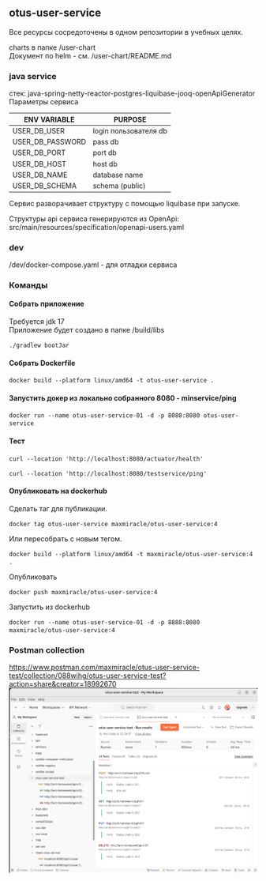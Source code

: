 ## otus-user-service

Все ресурсы сосредоточены в одном репозитории в учебных целях.

charts в папке  /user-chart  
Документ по helm - см.  /user-chart/README.md

### java service
стек: java-spring-netty-reactor-postgres-liquibase-jooq-openApiGenerator
Параметры сервиса

| ENV VARIABLE     | PURPOSE               |
|------------------|-----------------------|
| USER_DB_USER     | login пользователя db |
| USER_DB_PASSWORD | pass db               |
| USER_DB_PORT     | port db               |
| USER_DB_HOST     | host db               |
| USER_DB_NAME     | database name         |
| USER_DB_SCHEMA   | schema (public)       |

Сервис разворачивает структуру с помощью liquibase при запуске.

Структуры api сервиса генерируются из OpenApi:  
src/main/resources/specification/openapi-users.yaml

### dev
/dev/docker-compose.yaml - для отладки сервиса

### Команды

#### Собрать приложение

Требуется jdk 17  
Приложение будет создано в папке /build/libs
```shell
./gradlew bootJar
```

#### Собрать Dockerfile

```shell
docker build --platform linux/amd64 -t otus-user-service .
```

#### Запустить докер из локально собранного 8080 - minservice/ping

```shell
docker run --name otus-user-service-01 -d -p 8080:8080 otus-user-service
```
#### Тест

```shell
curl --location 'http://localhost:8080/actuator/health'
```

```shell
curl --location 'http://localhost:8080/testservice/ping'
```

#### Опубликовать на dockerhub

Сделать таг для публикации.
```shell
docker tag otus-user-service maxmiracle/otus-user-service:4
```

Или пересобрать с новым тегом.
```shell
docker build --platform linux/amd64 -t maxmiracle/otus-user-service:4 .
```

Опубликовать
```shell
docker push maxmiracle/otus-user-service:4
```

Запустить из dockerhub
```shell
docker run --name otus-user-service-01 -d -p 8888:8080 maxmiracle/otus-user-service:4
```

### Postman collection
https://www.postman.com/maxmiracle/otus-user-service-test/collection/088wihg/otus-user-service-test?action=share&creator=18992670
![img.png](img.png)


